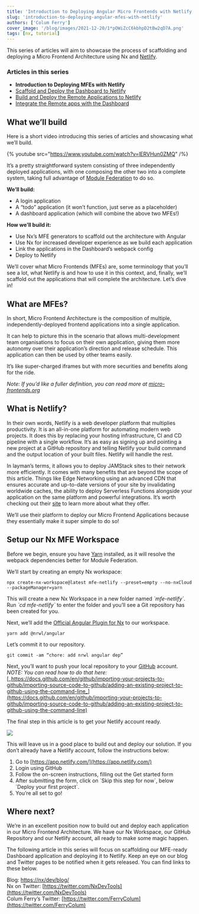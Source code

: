 ```yaml
---
title: 'Introduction to Deploying Angular Micro Frontends with Netlify'
slug: 'introduction-to-deploying-angular-mfes-with-netlify'
authors: ['Colum Ferry']
cover_image: '/blog/images/2021-12-20/1*pOWiZcC6kbhpD2tBw2qD7A.png'
tags: [nx, tutorial]
---
```


This series of articles will aim to showcase the process of scaffolding and deploying a Micro Frontend Architecture using Nx and [Netlify](https://netlify.com/).

### Articles in this series

- **Introduction to Deploying MFEs with Netlify**
- [Scaffold and Deploy the Dashboard to Netlify](/blog/scaffold-and-deploy-the-dashboard-to-netlify)
- [Build and Deploy the Remote Applications to Netlify](/blog/build-and-deploy-the-remote-applications-to-netlify)
- [Integrate the Remote apps with the Dashboard](/blog/integrate-the-remote-apps-with-the-dashboard)

## What we’ll build

Here is a short video introducing this series of articles and showcasing what we’ll build.

{% youtube src="https://www.youtube.com/watch?v=lERVHun0ZMQ" /%}

It’s a pretty straightforward system consisting of three independently deployed applications, with one composing the other two into a complete system, taking full advantage of [Module Federation](https://webpack.js.org/concepts/module-federation/) to do so.

**We’ll build:**

- A login application
- A “todo” application (it won’t function, just serve as a placeholder)
- A dashboard application (which will combine the above two MFEs!)

**How we’ll build it:**

- Use Nx’s MFE generators to scaffold out the architecture with Angular
- Use Nx for increased developer experience as we build each application
- Link the applications in the Dashboard’s webpack config
- Deploy to Netlify

We’ll cover what Micro Frontends (MFEs) are, some terminology that you’ll see a lot, what Netlify is and how to use it in this context, and, finally, we’ll scaffold out the applications that will complete the architecture. Let’s dive in!

## What are MFEs?

In short, Micro Frontend Architecture is the composition of multiple, independently-deployed frontend applications into a single application.

It can help to picture this in the scenario that allows multi-development team organisations to focus on their own application, giving them more autonomy over their application’s direction and release schedule. This application can then be used by other teams easily.

It’s like super-charged iframes but with more securities and benefits along for the ride.

_Note: If you’d like a fuller definition, you can read more at_ [_micro-frontends.org_](https://micro-frontends.org)

## What is Netlify?

In their own words, Netlify is a web developer platform that multiplies productivity. It is an all-in-one platform for automating modern web projects. It does this by replacing your hosting infrastructure, CI and CD pipeline with a single workflow. It’s as easy as signing up and pointing a new project at a GitHub repository and telling Netlify your build command and the output location of your built files. Netlify will handle the rest.

In layman’s terms, it allows you to deploy JAMStack sites to their network more efficiently. It comes with many benefits that are beyond the scope of this article. Things like Edge Networking using an advanced CDN that ensures accurate and up-to-date versions of your site by invalidating worldwide caches, the ability to deploy Serverless Functions alongside your application on the same platform and powerful integrations. It’s worth checking out their [site](https://www.netlify.com/products) to learn more about what they offer.

We’ll use their platform to deploy our Micro Frontend Applications because they essentially make it super simple to do so!

## Setup our Nx MFE Workspace

Before we begin, ensure you have [Yarn](https://yarnpkg.com/) installed, as it will resolve the webpack dependencies better for Module Federation.

We’ll start by creating an empty Nx workspace:

```shell
npx create-nx-workspace@latest mfe-netlify --preset=empty --no-nxCloud --packageManager=yarn
```

This will create a new Nx Workspace in a new folder named _\`mfe-netlify\`_. Run _\`cd mfe-netlify\`_ to enter the folder and you’ll see a Git repository has been created for you.

Next, we’ll add the [Official Angular Plugin for Nx](/nx-api/angular) to our workspace.

```shell
yarn add @nrwl/angular
```

Let’s commit it to our repository.

```shell
git commit -am “chore: add nrwl angular dep”
```

Next, you’ll want to push your local repository to your [GitHub](https://github.com/) account.  
_NOTE: You can read how to do that here:_ [_https://docs.github.com/en/github/importing-your-projects-to-github/importing-source-code-to-github/adding-an-existing-project-to-github-using-the-command-line_](https://docs.github.com/en/github/importing-your-projects-to-github/importing-source-code-to-github/adding-an-existing-project-to-github-using-the-command-line)

The final step in this article is to get your Netlify account ready.

![](/blog/images/2021-12-20/1*OwSzYroLzsE4w6EEdMgcJA.avif)

This will leave us in a good place to build out and deploy our solution. If you don’t already have a Netlify account, follow the instructions below:

1.  Go to [https://app.netlify.com/](https://app.netlify.com/)
2.  Login using GitHub
3.  Follow the on-screen instructions, filling out the Get started form
4.  After submitting the form, click on \`Skip this step for now\`, below \`Deploy your first project\`.
5.  You’re all set to go!

## Where next?

We’re in an excellent position now to build out and deploy each application in our Micro Frontend Architecture. We have our Nx Workspace, our GitHub Repository and our Netlify account, all ready to make some magic happen.

The following article in this series will focus on scaffolding our MFE-ready Dashboard application and deploying it to Netlify. Keep an eye on our blog and Twitter pages to be notified when it gets released. You can find links to these below.

Blog: [https://nx/dev/blog/](/blog)  
Nx on Twitter: [https://twitter.com/NxDevTools](https://twitter.com/NxDevTools)  
Colum Ferry’s Twitter: [https://twitter.com/FerryColum](https://twitter.com/FerryColum)
